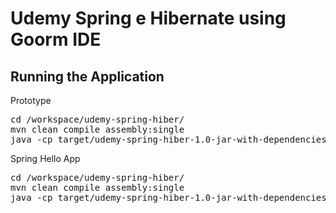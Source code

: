 # Udemy Spring e Hibernate using Goorm IDE


## Running the Application

Prototype
<pre>
cd /workspace/udemy-spring-hiber/
mvn clean compile assembly:single
java -cp target/udemy-spring-hiber-1.0-jar-with-dependencies.jar com.study.app.MyApp
</pre>
Spring Hello App
<pre>
cd /workspace/udemy-spring-hiber/
mvn clean compile assembly:single
java -cp target/udemy-spring-hiber-1.0-jar-with-dependencies.jar com.study.app.SpringHelloApp
</pre>
